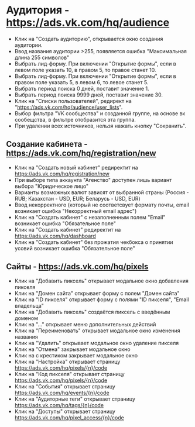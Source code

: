 # Аудитория - https://ads.vk.com/hq/audience

- Клик на "Создать аудиторию", открывается окно создания аудитории.
- Ввод названия аудитории >255, появляется ошибка "Максимальная длина 255 символов"
- Выбрать лид-форму. При включении "Открытие формы", если в левом поле указать 10, в правом 5, то правое станет 10.
- Выбрать лид-форму. При включении "Открытие формы", если в правом поле указать 5, в левом 6, то левое станет 5.
- Выбрать период поиска 0 дней, поставит значение 1.
- Выбрать период поиска 9999 дней, поставит значение 30.
- Клик на "Списки пользователей", редирект на "https://ads.vk.com/hq/audience/user_lists".
- Выбор фильтра "VK сообщества" и созданной группе, на основе вк сообещства, в фильтре отобразится эта группа.
- При удалении всех источников, нельзя нажать кнопку "Сохранить".

## Создание кабинета - https://ads.vk.com/hq/registration/new

- Клик на  "Создать новый кабинет" редиректит на https://ads.vk.com/hq/registration/new
- При выборе типа аккаунта "Агенство" доступен лишь вариант выбора "Юридическое лицо"
- Варианты возможных валют зависят от выбранной страны (Россия - RUB; Казахстан - USD, EUR; Беларусь -  USD, EUR)
- Ввод некорректного (который не соответсвует формату почты, email возникает ошибка "Некорректный email адрес")
- Клик на "Создать кабинет" с незаполненным полем "Email" возникает ошибка "Обязательное поле"
- Клик на "Создать кабинет" редиректит на <https://ads.vk.com/hq/dashboard>
- Клик на "Создать кабинет" без прожатия чекбокса о принятии усовий возникает ошибка "Обязательное поле"

## Сайты - https://ads.vk.com/hq/pixels

- Клик на "Добавить пиксель" открывает модальное окно добавления пикселя
- Клик на "Домен сайта" открывает форму с полем "Домен сайта"
- Клик на "ID пикселя" открывает форму с полями "ID пикселя", "Email владельца"
- Клик на "Добавить пиксель" создаётся пиксель с введённым доменом
- Клик на "..." открывает меню дополнительных действий
- Клик на "Переименовать" открывает модальное окно изменения названия
- Клик на "Удалить" открывает модальное окно удаление пикселя
- Клик на "Отмена" закрывает модальное окно
- Клик на с крестиком закрывает модальное окно
- Клик на "Настройка" открывает страницу https://ads.vk.com/hq/pixels/{n}/code
- Клик на "Код пикселя" открывает страницу https://ads.vk.com/hq/pixels/{n}/code
- Клик на "События" открывает страницу https://ads.vk.com/hq/events/{n}/code
- Клик на "Аудиторные теги" открывает страницу https://ads.vk.com/hq/tags/{n}/code
- Клик на "Доступы" открывает страницу https://ads.vk.com/hq/pixel_access/{n}/code
